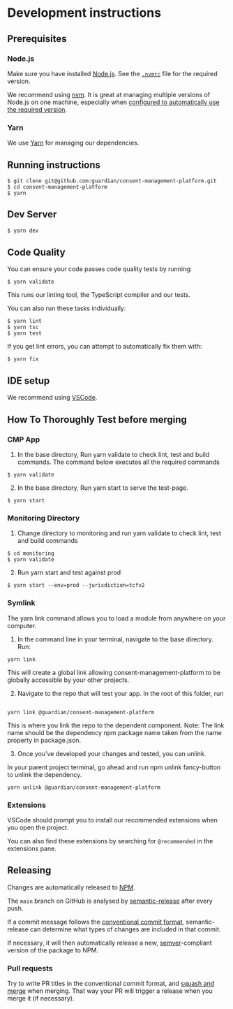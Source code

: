 # Development instructions

## Prerequisites

### Node.js

Make sure you have installed [Node.js](https://nodejs.org). See the [`.nvmrc`](../.nvmrc) file for the required version.

We recommend using [nvm](https://github.com/creationix/nvm). It is great at managing multiple versions of Node.js on one machine, especially when [configured to automatically use the required version](https://github.com/nvm-sh/nvm#deeper-shell-integration).

### Yarn

We use [Yarn](https://yarnpkg.com/en/) for managing our dependencies.

## Running instructions

```
$ git clone git@github.com:guardian/consent-management-platform.git
$ cd consent-management-platform
$ yarn
```

## Dev Server

```bash
$ yarn dev
```

## Code Quality

You can ensure your code passes code quality tests by running:

```
$ yarn validate
```

This runs our linting tool, the TypeScript compiler and our tests.

You can also run these tasks individually:

```
$ yarn lint
$ yarn tsc
$ yarn test
```

If you get lint errors, you can attempt to automatically fix them with:

```
$ yarn fix
```

## IDE setup

We recommend using [VSCode](https://code.visualstudio.com/).

## How To Thoroughly Test before merging

### CMP App

1. In the base directory, Run yarn validate to check lint, test and build commands. The command below executes all the required commands

```
$ yarn validate
```

2. In the base directory, Run yarn start to serve the test-page.

```
$ yarn start
```

### Monitoring Directory

1. Change directory to monitoring and run yarn validate to check lint, test and build commands

```
$ cd monitoring
$ yarn validate
```

2. Run yarn start and test against prod

```
$ yarn start --env=prod --jurisdiction=tcfv2
```

### Symlink

The yarn link command allows you to load a module from anywhere on your computer.

1. In the command line in your terminal, navigate to the base directory. Run:

```
yarn link
```

This will create a global link allowing consent-management-platform to be globally accessible by your other projects.

2. Navigate to the repo that will test your app. In the root of this folder, run

```

yarn link @guardian/consent-management-platform

```

This is where you link the repo to the dependent component. Note: The link name should be the dependency npm package name taken from the name property in package.json.

3. Once you’ve developed your changes and tested, you can unlink.

In your parent project terminal, go ahead and run npm unlink fancy-button to unlink the dependency.

```
yarn unlink @guardian/consent-management-platform

```

### Extensions

VSCode should prompt you to install our recommended extensions when you open the project.

You can also find these extensions by searching for `@recommended` in the extensions pane.

## Releasing

Changes are automatically released to [NPM][].

[npm]: https://www.npmjs.com/package/@guardian/consent-management-platform

The `main` branch on GitHub is analysed by [semantic-release](https://semantic-release.gitbook.io/) after every push.

If a commit message follows the [conventional commit format](https://www.conventionalcommits.org/en/v1.0.0), semantic-release can determine what types of changes are included in that commit.

If necessary, it will then automatically release a new, [semver](https://semver.org/)-compliant version of the package to NPM.

### Pull requests

Try to write PR titles in the conventional commit format, and [squash and merge](https://docs.github.com/en/free-pro-team@latest/github/collaborating-with-issues-and-pull-requests/about-pull-request-merges#squash-and-merge-your-pull-request-commits) when merging. That way your PR will trigger a release when you merge it (if necessary).

```

```
